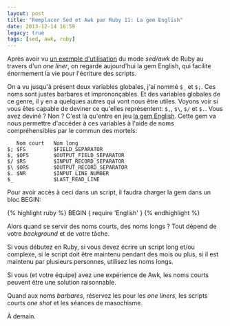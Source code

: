 ```yaml
---
layout: post
title: "Remplacer Sed et Awk par Ruby 11: La gem English"
date: 2013-12-14 16:59
legacy: true
tags: [sed, awk, ruby]
---
```




Après avoir vu [un exemple d'utilisation](http://lkdjiin.github.io/blog/2013/12/12/remplacer-sed-et-awk-par-ruby-10-un-exemple-dutilisation/) du mode *sed/awk* de Ruby au travers
d'un *one liner*, on regarde aujourd'hui la gem English, qui facilite
énormement la
vie pour l'écriture des scripts.

<!-- more -->

On a vu jusqu'à présent deux variables globales, j'ai nommé `$_` et 
`$;`. Ces noms sont justes barbares et imprononçables. Et des variables
globales de ce genre, il y en a quelques autres qui vont nous être utiles.
Voyons voir si vous êtes capable de deviner ce qu'elles représentent:
`$,`, `$\`, `$/` et `$.`. Vous avez deviné ? Non ? C'est là qu'entre en
jeu [la gem English](http://ruby-doc.org/stdlib-2.0.0/libdoc/English/rdoc/English.html). Cette gem va nous permettre d'accéder à ces
variables à l'aide de noms compréhensibles par le commun des mortels:

       Nom court   Nom long
    $; $FS         $FIELD_SEPARATOR
    $, $OFS        $OUTPUT_FIELD_SEPARATOR 
    $/ $RS         $INPUT_RECORD_SEPARATOR
    $\ $ORS        $OUTPUT_RECORD_SEPARATOR
    $. $NR         $INPUT_LINE_NUMBER
    $_             $LAST_READ_LINE

Pour avoir accès à ceci dans un script, il faudra charger la gem dans
un bloc BEGIN:

{% highlight ruby %}
BEGIN { require 'English' }
{% endhighlight %}

Alors quand se servir des noms courts, des noms longs ? Tout dépend de
votre *background* et de votre tâche.

Si vous débutez en Ruby, si vous devez écrire un script long et/ou complexe,
si le script doit être maintenu pendant des mois ou plus, si il est maintenu
par plusieurs personnes, utilisez les noms longs.

Si vous (et votre équipe) avez une expérience de Awk, les noms courts peuvent
être une solution raisonnable.

Quand aux noms *barbares*, réservez les pour les *one liners*, les scripts
courts *one shot* et les séances de masochisme.





À demain.


